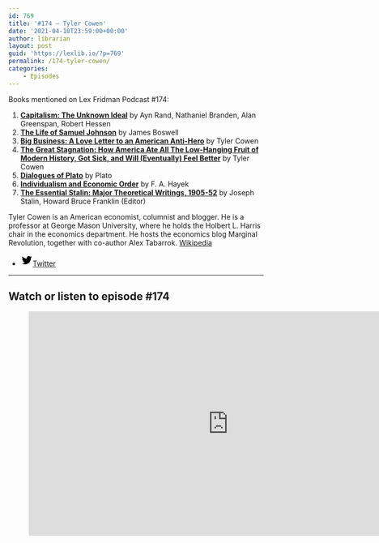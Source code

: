 ```yaml
---
id: 769
title: '#174 – Tyler Cowen'
date: '2021-04-10T23:59:00+00:00'
author: librarian
layout: post
guid: 'https://lexlib.io/?p=769'
permalink: /174-tyler-cowen/
categories:
    - Episodes
---
```


Books mentioned on Lex Fridman Podcast #174:

1. **[Capitalism: The Unknown Ideal](https://amzn.to/3VYL4Tr)** by Ayn Rand, Nathaniel Branden, Alan Greenspan, Robert Hessen
2. **[The Life of Samuel Johnson](https://amzn.to/3j7kZmC)** by James Boswell
3. **[Big Business: A Love Letter to an American Anti-Hero](https://amzn.to/3BGJNsb)** by Tyler Cowen
4. **[The Great Stagnation: How America Ate All The Low-Hanging Fruit of Modern History, Got Sick, and Will (Eventually) Feel Better](https://amzn.to/3PvFHsP)** by Tyler Cowen
5. **[Dialogues of Plato](https://amzn.to/3YrUMj6)** by Plato
6. **[Individualism and Economic Order](https://amzn.to/3j7XM40)** by F. A. Hayek
7. **[The Essential Stalin: Major Theoretical Writings, 1905-52](https://amzn.to/3uRaczJ)** by Joseph Stalin, Howard Bruce Franklin (Editor)

Tyler Cowen is an American economist, columnist and blogger. He is a professor at George Mason University, where he holds the Holbert L. Harris chair in the economics department. He hosts the economics blog Marginal Revolution, together with co-author Alex Tabarrok. [Wikipedia](https://en.wikipedia.org/wiki/Tyler_Cowen)

- [<svg aria-hidden="true" focusable="false" height="24" version="1.1" viewbox="0 0 24 24" width="24" xmlns="http://www.w3.org/2000/svg"><path d="M22.23,5.924c-0.736,0.326-1.527,0.547-2.357,0.646c0.847-0.508,1.498-1.312,1.804-2.27 c-0.793,0.47-1.671,0.812-2.606,0.996C18.324,4.498,17.257,4,16.077,4c-2.266,0-4.103,1.837-4.103,4.103 c0,0.322,0.036,0.635,0.106,0.935C8.67,8.867,5.647,7.234,3.623,4.751C3.27,5.357,3.067,6.062,3.067,6.814 c0,1.424,0.724,2.679,1.825,3.415c-0.673-0.021-1.305-0.206-1.859-0.513c0,0.017,0,0.034,0,0.052c0,1.988,1.414,3.647,3.292,4.023 c-0.344,0.094-0.707,0.144-1.081,0.144c-0.264,0-0.521-0.026-0.772-0.074c0.522,1.63,2.038,2.816,3.833,2.85 c-1.404,1.1-3.174,1.756-5.096,1.756c-0.331,0-0.658-0.019-0.979-0.057c1.816,1.164,3.973,1.843,6.29,1.843 c7.547,0,11.675-6.252,11.675-11.675c0-0.178-0.004-0.355-0.012-0.531C20.985,7.47,21.68,6.747,22.23,5.924z"></path></svg><span class="wp-block-social-link-label screen-reader-text">Twitter</span>](https://twitter.com/tylercowen)

- - - - - -

## Watch or listen to episode #174

<figure class="wp-block-embed is-type-video is-provider-youtube wp-block-embed-youtube wp-embed-aspect-16-9 wp-has-aspect-ratio"><div class="wp-block-embed__wrapper"><iframe allow="accelerometer; autoplay; clipboard-write; encrypted-media; gyroscope; picture-in-picture" allowfullscreen="" frameborder="0" height="443" loading="lazy" src="https://www.youtube.com/embed/7Grseeycor4?feature=oembed" title="Tyler Cowen: Economic Growth & the Fight Against Conformity & Mediocrity | Lex Fridman Podcast #174" width="788"></iframe></div></figure>